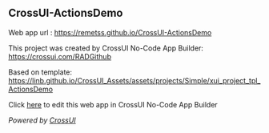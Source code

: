 ## CrossUI-ActionsDemo
Web app url : https://remetss.github.io/CrossUI-ActionsDemo

This project was created by CrossUI No-Code App Builder: https://crossui.com/RADGithub

Based on template: https://linb.github.io/CrossUI_Assets/assets/projects/Simple/xui_project_tpl_ActionsDemo

Click [here](https://crossui.com/RADGithub/#!from=github&owner=remetss&repo=CrossUI-ActionsDemo) to edit this web app in CrossUI No-Code App Builder

<i>Powered by [CrossUI](https://crossui.com)</i>
